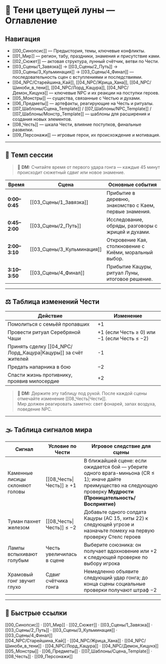# 🌙 Тени цветущей луны — Оглавление

## Навигация
- [[00_Синопсис]] — Предыстория, темы, ключевые конфликты.  
- [[01_Мир]] — регион, табу, праздники, знамения и присутствие ками.  
- [[02_Сюжет]] — актовая структура, лунный счётчик, ветви по Чести.  
- [[03_Сцены/1_Завязка]] → [[03_Сцены/2_Путь]] → [[03_Сцены/3_Кульминация]] → [[03_Сцены/4_Финал]] — последовательность сцен с вступлениями и последствиями.  
- [[04_NPC/Старейшина_Кай]], [[04_NPC/Жрица_Хана]], [[04_NPC/Шиноби_в_тени]], [[04_NPC/Лорд_Кацура]], [[04_NPC/Демон_Кицунэ]] — ключевые NPC и их реакции на поступки героев.  
- [[05_Монстры]] — существа, связанные с Честью и духами.  
- [[06_Предметы]] — артефакты, реагирующие на Честь и ритуалы.  
- [[07_Шаблоны/Сцена_Template]] / [[07_Шаблоны/NPC_Template]] / [[07_Шаблоны/Монстр_Template]] — шаблоны для расширения и создания новых элементов.  
- [[08_Честь]] — шкала Чести, влияние поступков, финальные развилки.  
- [[09_Персонажи]] — игровые герои, их происхождение и мотивация.  

---

## 🧭 Темп сессии
> 💬 **DM:** Считайте время от первого удара гонга — каждые 45 минут происходит сюжетный сдвиг или новое знамение.

| Время | Сцена | Основные события |
| --- | --- | --- |
| **0:00–0:45** | [[03_Сцены/1_Завязка]] | Прибытие в деревню, знакомство с Каем, первые знамения. |
| **0:45–2:00** | [[03_Сцены/2_Путь]] | Исследование, обряды, разговоры с жрицей и духами. |
| **2:00–3:10** | [[03_Сцены/3_Кульминация]] | Откровение Кая, столкновение с Киёми, моральный выбор. |
| **3:10–3:50** | [[03_Сцены/4_Финал]] | Прибытие Кацуры, ритуал Луны, итоговое решение. |

---

## ⚖️ Таблица изменений Чести

| Действие                                                      | Изменение                                    |
| ------------------------------------------------------------- | -------------------------------------------- |
| Помолиться с семьёй пропавших                                 | +1                                           |
| Провести ритуал Серебряной Чаши                               | +1 (если Честь ≥ 0) или −1 (если Честь ≤ −2) |
| Принять сделку [[04_NPC/Лорд_Кацура\|Кацуры]] за счёт жителей | -1                                           |
| Предать напарника в бою                                       | −2                                           |
| Спасти жизнь противнику, проявив милосердие                   | +2                                           |

> 💬 **DM:** Держите эту таблицу под рукой. После каждой сцены отмечайте изменение [[08_Честь|Чести]].  
> Мир должен реагировать заметно: свет фонарей, запах воздуха, поведение NPC.

---

## 🌫️ Таблица сигналов мира

| Сигнал                          | Условие по Чести         | Игровое следствие для сцены |
| ------------------------------- | ------------------------ | ----------------------------------------------- |
| Каменные лисицы склоняют головы | [[08_Честь\|Честь]] ≥ +1 | В ближайшей сцене: если ожидается бой — уберите одного врага-миньона (CR ≤ 1); иначе дайте преимущество на следующую проверку **Мудрости (Проницательность/Восприятие)** |
| Туман пахнет железом            | [[08_Честь\|Честь]] ≤ −2 | Добавьте одного солдата Кацуры (AC 15, хиты 22) к следующей угрозе и назначьте помеху на первую проверку Стелс героев |
| Лампы вспыхивают голубым        | Честь увеличилась в сцене| Выберите союзника: он получает вдохновение или +2 к следующей проверке по выбору игрока |
| Храмовый гонг звучит глухо      | Сдвиг счётчика гонга     | Немедленно объявите следующий удар гонга; до конца сцены социальные проверки получают штраф −2 |

---

## 🔗 Быстрые ссылки

[[00_Синопсис]] · [[01_Мир]] · [[02_Сюжет]] · [[03_Сцены/1_Завязка]] · [[03_Сцены/2_Путь]] · [[03_Сцены/3_Кульминация]] · [[03_Сцены/4_Финал]]  
[[04_NPC/Старейшина_Кай]] · [[04_NPC/Жрица_Хана]] · [[04_NPC/Шиноби_в_тени]] · [[04_NPC/Лорд_Кацура]] · [[04_NPC/Демон_Кицунэ]]  
[[05_Монстры]] · [[06_Предметы]] · [[07_Шаблоны/Сцена_Template]] · [[08_Честь]] · [[09_Персонажи]]
